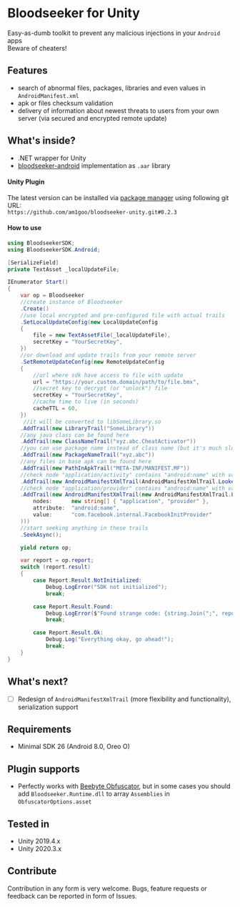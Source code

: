 # Bloodseeker for Unity
Easy-as-dumb toolkit to prevent any malicious injections in your `Android` apps \
Beware of cheaters!

## Features
- search of abnormal files, packages, libraries and even values in `AndroidManifest.xml`
- apk or files checksum validation
- delivery of information about newest threats to users from your own server (via secured and encrypted remote update)

## What's inside?
- .NET wrapper for Unity
- [bloodseeker-android](https://github.com/am1goo/bloodseeker-android) implementation as `.aar` library

#### Unity Plugin
The latest version can be installed via [package manager](https://docs.unity3d.com/Manual/upm-ui-giturl.html) using following git URL: \
`https://github.com/am1goo/bloodseeker-unity.git#0.2.3`

#### How to use
```csharp
using BloodseekerSDK;
using BloodseekerSDK.Android;

[SerializeField]
private TextAsset _localUpdateFile;

IEnumerator Start()
{
    var op = Bloodseeker
    //create instance of Bloodseeker
    .Create()
    //use local encrypted and pre-configured file with actual trails
    .SetLocalUpdateConfig(new LocalUpdateConfig
    {
        file = new TextAssetFile(_localUpdateFile),
        secretKey = "YourSecretKey",
    })
    //or download and update trails from your remote server
    .SetRemoteUpdateConfig(new RemoteUpdateConfig
    {
        //url where sdk have access to file with update
        url = "https://your.custom.domain/path/to/file.bmx",
        //secret key to decrypt (or "unlock") file
        secretKey = "YourSecretKey",
        //cache time to live (in seconds)
        cacheTTL = 60,
    })
     //it will be converted to libSomeLibrary.so
    .AddTrail(new LibraryTrail("SomeLibrary"))
    //any java class can be found here
    .AddTrail(new ClassNameTrail("xyz.abc.CheatActivator"))
    //you can use package name instead of class name (but it's much slower)
    .AddTrail(new PackageNameTrail("xyz.abc"))
    //any files in base apk can be found here
    .AddTrail(new PathInApkTrail("META-INF/MANIFEST.MF"))
    //check node "application/activity" contains "android:name" with value "com.unity3d.player.UnityPlayerActivity"
    .AddTrail(new AndroidManifestXmlTrail(AndroidManifestXmlTrail.Looker.UnityPlayerActivity()))
    //check node "application/provider" contains "android:name" with value "com.facebook.internal.FacebookInitProvider"
    .AddTrail(new AndroidManifestXmlTrail(new AndroidManifestXmlTrail.Looker(
        nodes:      new string[] { "application", "provider" },
        attribute:  "android:name",
        value:      "com.facebook.internal.FacebookInitProvider"
    )))
    //start seeking anything in these trails
    .SeekAsync();

    yield return op;

    var report = op.report;
    switch (report.result)
    {
        case Report.Result.NotInitialized:
            Debug.LogError("SDK not initialized");
            break;

        case Report.Result.Found:
            Debug.LogError($"Found strange code: {string.Join(";", report.evidence)}");
            break;

        case Report.Result.Ok:
            Debug.Log("Everything okay, go ahead!");
            break;
    }
}
```

## What's next?
- [ ] Redesign of `AndroidManifestXmlTrail` (more flexibility and functionality), serialization support

## Requirements
- Minimal SDK 26 (Android 8.0, Oreo O)

## Plugin supports
- Perfectly works with [Beebyte Obfuscator](https://www.beebyte.co.uk/), but in some cases you should add `Bloodseeker.Runtime.dll` to array `Assemblies` in `ObfuscatorOptions.asset`

## Tested in
- Unity 2019.4.x
- Unity 2020.3.x

## Contribute
Contribution in any form is very welcome. Bugs, feature requests or feedback can be reported in form of Issues.

